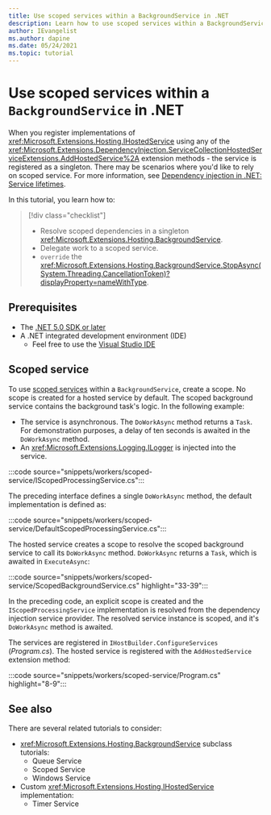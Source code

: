 ```yaml
---
title: Use scoped services within a BackgroundService in .NET
description: Learn how to use scoped services within a BackgroundService in .NET.
author: IEvangelist
ms.author: dapine
ms.date: 05/24/2021
ms.topic: tutorial
---
```


# Use scoped services within a `BackgroundService` in .NET

When you register implementations of <xref:Microsoft.Extensions.Hosting.IHostedService> using any of the <xref:Microsoft.Extensions.DependencyInjection.ServiceCollectionHostedServiceExtensions.AddHostedService%2A> extension methods - the service is registered as a singleton. There may be scenarios where you'd like to rely on scoped service. For more information, see [Dependency injection in .NET: Service lifetimes](dependency-injection.md#service-lifetimes).

In this tutorial, you learn how to:

> [!div class="checklist"]
>
> - Resolve scoped dependencies in a singleton <xref:Microsoft.Extensions.Hosting.BackgroundService>.
> - Delegate work to a scoped service.
> - `override` the <xref:Microsoft.Extensions.Hosting.BackgroundService.StopAsync(System.Threading.CancellationToken)?displayProperty=nameWithType>.

## Prerequisites

- The [.NET 5.0 SDK or later](https://dotnet.microsoft.com/download/dotnet)
- A .NET integrated development environment (IDE)
  - Feel free to use the [Visual Studio IDE](https://visualstudio.microsoft.com)

## Scoped service

To use [scoped services](dependency-injection.md#scoped) within a `BackgroundService`, create a scope. No scope is created for a hosted service by default. The scoped background service contains the background task's logic. In the following example:

- The service is asynchronous. The `DoWorkAsync` method returns a `Task`. For demonstration purposes, a delay of ten seconds is awaited in the `DoWorkAsync` method.
- An <xref:Microsoft.Extensions.Logging.ILogger> is injected into the service.

:::code source="snippets/workers/scoped-service/IScopedProcessingService.cs":::

The preceding interface defines a single `DoWorkAsync` method, the default implementation is defined as:

:::code source="snippets/workers/scoped-service/DefaultScopedProcessingService.cs":::

The hosted service creates a scope to resolve the scoped background service to call its `DoWorkAsync` method. `DoWorkAsync` returns a `Task`, which is awaited in `ExecuteAsync`:

:::code source="snippets/workers/scoped-service/ScopedBackgroundService.cs" highlight="33-39":::

In the preceding code, an explicit scope is created and the `IScopedProcessingService` implementation is resolved from the dependency injection service provider. The resolved service instance is scoped, and it's `DoWorkAsync` method is awaited.

The services are registered in `IHostBuilder.ConfigureServices` (*Program.cs*). The hosted service is registered with the `AddHostedService` extension method:

:::code source="snippets/workers/scoped-service/Program.cs" highlight="8-9":::

## See also

There are several related tutorials to consider:

- <xref:Microsoft.Extensions.Hosting.BackgroundService> subclass tutorials:
  - Queue Service
  - Scoped Service
  - Windows Service
- Custom <xref:Microsoft.Extensions.Hosting.IHostedService> implementation:
  - Timer Service
